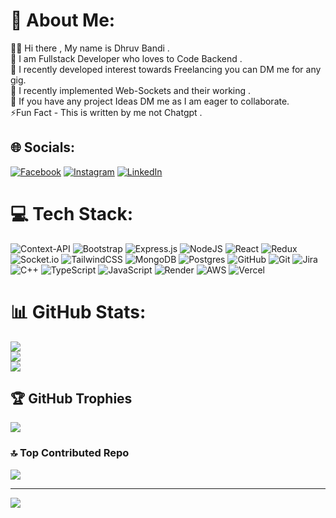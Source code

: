# 💫 About Me:
🙋‍♂️ Hi there , My name is Dhruv Bandi .<br>🔭 I am Fullstack Developer who loves to Code Backend .<br>🕺 I recently developed interest towards Freelancing you can DM me for any gig.<br>🧐 I recently implemented Web-Sockets and their working . <br>📨 If you have any project Ideas DM me as I am eager to collaborate.<br>⚡Fun Fact - This is written by me not Chatgpt . 


## 🌐 Socials:
[![Facebook](https://img.shields.io/badge/Facebook-%231877F2.svg?logo=Facebook&logoColor=white)](https://facebook.com/DhruvBandi) [![Instagram](https://img.shields.io/badge/Instagram-%23E4405F.svg?logo=Instagram&logoColor=white)](https://instagram.com/dhruv_bandi) [![LinkedIn](https://img.shields.io/badge/LinkedIn-%230077B5.svg?logo=linkedin&logoColor=white)](https://linkedin.com/in/dhruvbandi) 

# 💻 Tech Stack:
![Context-API](https://img.shields.io/badge/Context--Api-000000?style=for-the-badge&logo=react) ![Bootstrap](https://img.shields.io/badge/bootstrap-%238511FA.svg?style=for-the-badge&logo=bootstrap&logoColor=white) ![Express.js](https://img.shields.io/badge/express.js-%23404d59.svg?style=for-the-badge&logo=express&logoColor=%2361DAFB) ![NodeJS](https://img.shields.io/badge/node.js-6DA55F?style=for-the-badge&logo=node.js&logoColor=white) ![React](https://img.shields.io/badge/react-%2320232a.svg?style=for-the-badge&logo=react&logoColor=%2361DAFB) ![Redux](https://img.shields.io/badge/redux-%23593d88.svg?style=for-the-badge&logo=redux&logoColor=white) ![Socket.io](https://img.shields.io/badge/Socket.io-black?style=for-the-badge&logo=socket.io&badgeColor=010101) ![TailwindCSS](https://img.shields.io/badge/tailwindcss-%2338B2AC.svg?style=for-the-badge&logo=tailwind-css&logoColor=white) ![MongoDB](https://img.shields.io/badge/MongoDB-%234ea94b.svg?style=for-the-badge&logo=mongodb&logoColor=white) ![Postgres](https://img.shields.io/badge/postgres-%23316192.svg?style=for-the-badge&logo=postgresql&logoColor=white) ![GitHub](https://img.shields.io/badge/github-%23121011.svg?style=for-the-badge&logo=github&logoColor=white) ![Git](https://img.shields.io/badge/git-%23F05033.svg?style=for-the-badge&logo=git&logoColor=white) ![Jira](https://img.shields.io/badge/jira-%230A0FFF.svg?style=for-the-badge&logo=jira&logoColor=white) ![C++](https://img.shields.io/badge/c++-%2300599C.svg?style=for-the-badge&logo=c%2B%2B&logoColor=white) ![TypeScript](https://img.shields.io/badge/typescript-%23007ACC.svg?style=for-the-badge&logo=typescript&logoColor=white) ![JavaScript](https://img.shields.io/badge/javascript-%23323330.svg?style=for-the-badge&logo=javascript&logoColor=%23F7DF1E) ![Render](https://img.shields.io/badge/Render-%46E3B7.svg?style=for-the-badge&logo=render&logoColor=white) ![AWS](https://img.shields.io/badge/AWS-%23FF9900.svg?style=for-the-badge&logo=amazon-aws&logoColor=white) ![Vercel](https://img.shields.io/badge/vercel-%23000000.svg?style=for-the-badge&logo=vercel&logoColor=white)
# 📊 GitHub Stats:
![](https://github-readme-stats.vercel.app/api?username=BandiDhruv&theme=default&hide_border=false&include_all_commits=false&count_private=false)<br/>
![](https://github-readme-streak-stats.herokuapp.com/?user=BandiDhruv&theme=default&hide_border=false)<br/>
![](https://github-readme-stats.vercel.app/api/top-langs/?username=BandiDhruv&theme=default&hide_border=false&include_all_commits=false&count_private=false&layout=compact)

## 🏆 GitHub Trophies
![](https://github-profile-trophy.vercel.app/?username=BandiDhruv&theme=default&no-frame=false&no-bg=true&margin-w=4)

### 🔝 Top Contributed Repo
![](https://github-contributor-stats.vercel.app/api?username=BandiDhruv&limit=5&theme=default&combine_all_yearly_contributions=true)

---
[![](https://visitcount.itsvg.in/api?id=BandiDhruv&icon=10&color=13)](https://visitcount.itsvg.in)

<!-- Proudly created with GPRM ( https://gprm.itsvg.in ) -->
